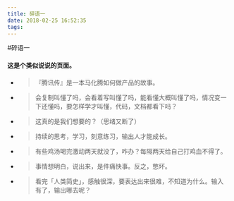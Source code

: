 ```yaml
---
title: 碎语一
date: 2018-02-25 16:52:35
tags:
---
```

#碎语一
    

#### 这是个类似说说的页面。

* > 『腾讯传』是一本马化腾如何做产品的故事。

* > 会复制叫懂了吗，会看着写叫懂了吗，能看懂大概叫懂了吗，情况变一下还懂吗，要怎样学才叫懂，代码，文档都看下吗？

* > 这真的是我们想要的？（思绪又断了）

* > 持续的思考，学习，刻意练习，输出人才能成长。

* >  有些鸡汤喝完激动两天就没了，咋办？每隔两天给自己打鸡血不得了。

* >  事情想明白，说出来，是件痛快事。反之，憋坏。


* > 看完「人类简史」，感触很深，要表达出来很难，不知道为什么。输入有了，输出哪去呢？



